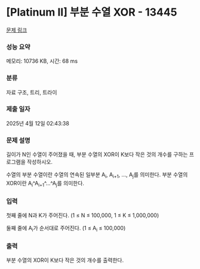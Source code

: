 # [Platinum II] 부분 수열 XOR - 13445 

[문제 링크](https://www.acmicpc.net/problem/13445) 

### 성능 요약

메모리: 10736 KB, 시간: 68 ms

### 분류

자료 구조, 트리, 트라이

### 제출 일자

2025년 4월 12일 02:43:38

### 문제 설명

<p>길이가 N인 수열이 주어졌을 때, 부분 수열의 XOR이 K보다 작은 것의 개수를 구하는 프로그램을 작성하시오.</p>

<p>수열의 부분 수열이란 수열의 연속된 일부분 A<sub>i</sub>, A<sub>i+1</sub>, ..., A<sub>j</sub>를 의미한다. 부분 수열의 XOR이란 A<sub>i</sub>^A<sub>i+1</sub>^...^A<sub>j</sub>를 의미한다.</p>

### 입력 

 <p>첫째 줄에 N과 K가 주어진다. (1 ≤ N ≤ 100,000, 1 ≤ K ≤ 1,000,000)</p>

<p>둘째 줄에 A<sub>i</sub>가 순서대로 주어진다. (1 ≤ A<sub>i</sub> ≤ 100,000)</p>

### 출력 

 <p>부분 수열의 XOR이 K보다 작은 것의 개수를 출력한다.</p>

